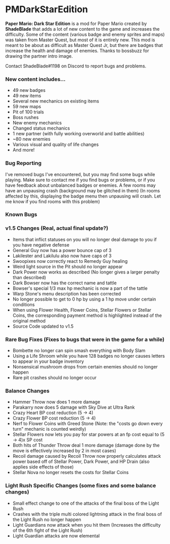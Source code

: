 # PMDarkStarEdition
**Paper Mario: Dark Star Edition** is a mod for Paper Mario created by **ShadeBlade** that adds a lot of new content to the game and increases the difficulty.
Some of the content (various badge and enemy sprites and maps) was taken from Master Quest, but most of it is entirely new.
This mod is meant to be about as difficult as Master Quest Jr, but there are badges that increase the health and damage of enemies.
Thanks to bossbuzz for drawing the partner intro image.

Contact ShadeBlade#1198 on Discord to report bugs and problems.

### **New content includes...**
- 49 new badges
- 49 new items
- Several new mechanics on existing items
- 59 new maps
- Pit of 100 trials
- Boss rushes
- New enemy mechanics
- Changed status mechanics
- 1 new partner (with fully working overworld and battle abilities)
- ~80 new enemies
- Various visual and quality of life changes
- And more!

### Bug Reporting
I've removed bugs I've encountered, but you may find some bugs while playing.
Make sure to contact me if you find bugs or problems, or if you have feedback about unbalanced badges or enemies.
A few rooms may have an unpausing crash (background may be glitched in them) (In rooms affected by this, displaying the badge menu then unpausing will crash. Let me know if you find rooms with this problem)

### Known Bugs


### v1.5 Changes (Real, actual final update?)
- Items that inflict statuses on you will no longer deal damage to you if you have negative defense
- General Guy now has a power bounce cap of 3
- Lakilester and Lakilulu also now have caps of 3
- Swoopixes now correctly react to Remedy Guy healing
- Weird light source in the Pit should no longer appear
- Dark Power now works as described (No longer gives a larger penalty than described)
- Dark Bowser now has the correct name and tattle
- Bowser's special 1/3 max hp mechanic is now a part of the tattle
- Warp Stone's menu description has been corrected
- No longer possible to get to 0 hp by using a 1 hp move under certain conditions
- When using Flower Health, Flower Coins, Stellar Flowers or Stellar Coins, the corresponding payment method is highlighted instead of the original method
- Source Code updated to v1.5

### Rare Bug Fixes (Fixes to bugs that were in the game for a while)
- Bombette no longer can spin smash everything with Body Slam
- Using a Life Shroom while you have 128 badges no longer causes letters to appear in your badge inventory
- Nonsensical mushroom drops from certain enemies should no longer happen
- Rare pit crashes should no longer occur

### Balance Changes
- Hammer Throw now does 1 more damage
- Parakarry now does 5 damage with Sky Dive at Ultra Rank
- Crazy Heart BP cost reduction (5 -> 4)
- Crazy Flower BP cost reduction (5 -> 4)
- Nerf to Flower Coins with Greed Stone (Note: the "costs go down every turn" mechanic is counted weirdly)
- Stellar Flowers now lets you pay for star powers at an fp cost equal to (5 -> 4)x SP cost
- Both hits of Thunder Throw deal 1 more damage (damage done by the move is effectively increased by 2 in most cases)
- Recoil damage caused by Recoil Throw now properly calculates attack power based off of Stellar Power, Dark Power, and HP Drain (also applies side effects of those)
- Stellar Nova no longer resets the costs for Stellar Coins

### Light Rush Specific Changes (some fixes and some balance changes)
- Small effect change to one of the attacks of the final boss of the Light Rush
- Crashes with the triple multi colored lightning attack in the final boss of the Light Rush no longer happen
- Light Guardians now attack when you hit them (Increases the difficulty of the 6th fight of the Light Rush)
- Light Guardian attacks are now elemental